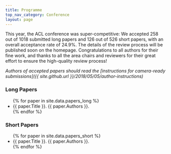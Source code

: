 ```yaml
---
title: Programme
top_nav_category: Conference
layout: page
---
```


This year, the ACL conference was super-competitive: We accepted 258 out of 1018 submitted long papers and 126 out of 526 short papers, with an overall acceptance rate of 24.9%.  The details of the review process will be published soon on the homepage. 
Congratulations to all authors for their fine work, and thanks to all the area chairs and reviewers for their great effort to ensure the high-quality review process!

_Authors of accepted papers should read the [instructions for camera-ready submissions]({{ site.github.url }}/2018/05/05/author-instructions)_

### Long Papers

<ul class="accepted-papers">
{% for paper in site.data.papers_long %}
    <li class="listing"><span class="paper-title">{{ paper.Title }}</span>. <span class="paper-authors">{{ paper.Authors }}</span>.</li>
{% endfor %}
</ul>

### Short Papers

<ul class="accepted-papers">
{% for paper in site.data.papers_short %}
    <li class="listing"><span class="paper-title">{{ paper.Title }}</span>. <span class="paper-authors">{{ paper.Authors }}</span>.</li>
{% endfor %}
</ul>